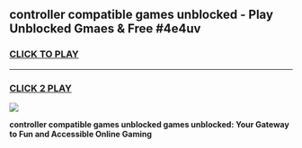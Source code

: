 
## controller compatible games unblocked - Play Unblocked Gmaes & Free #4e4uv
<h3>
<a href="https://news.freeplayer.one?title=controller_compatible_games_unblocked&ref=03M">CLICK TO PLAY</a></h3>
<hr>

<h3>
<a href="https://news.freeplayer.one?title=controller_compatible_games_unblocked&ref=03M">CLICK 2 PLAY</a>
  
</h3>

<a href="https://news.freeplayer.one?title=controller_compatible_games_unblocked&ref=03M"><img src="https://clearcache.store/games.png"></a>


**controller compatible games unblocked games unblocked: Your Gateway to Fun and Accessible Online Gaming**
